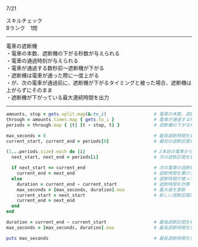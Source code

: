 7/21
  
スキルチェック  
Bランク　1問  
  
-------------------------------------------
電車の遮断機  
・電車の本数、遮断機の下がる秒数が与えられる  
・電車の通過時刻が与えられる  
・電車が通過する数秒前〜遮断機が下がる  
・遮断機は電車が通った際に一度上がる  
・が、次の電車が通過前に、遮断機が下がるタイミングと被った場合、遮断機は上がらずにそのまま  
・遮断機が下がっている最大連続時間を出力  
  
-------------------------------------------
  
```ruby
amounts, stop = gets.split.map(&:to_i)                  # 電車の本数、遮断機が下がる秒数を取得
through = amounts.times.map { gets.to_i }               # 電車が通過する時刻リストを取得
periods = through.map { |t| [t - stop, t] }             # 遮断機の下がる時間区間を [開始, 終了) でリストにする

max_seconds = 0                                         # 最長遮断時間を記録用
current_start, current_end = periods[0]                 # 最初の遮断区間を現在の区間としてスタート

(1...periods.size).each do |i|                          # 2本目の電車から順に処理
  next_start, next_end = periods[i]                     # 次の遮断区間を取り出す

  if next_start <= current_end                          # 次の電車の遮断開始が今の遮断時間と被った場合
    current_end = next_end                              # 遮断時間を繋げる
  else                                                  # 遮断時間が被ってない場合
    duration = current_end - current_start              # 遮断時間を計算
    max_seconds = [max_seconds, duration].max           # 最大値を更新
    current_start = next_start                          # 新しい遮断区間に更新
    current_end = next_end
  end
end

duration = current_end - current_start                  # 最後遮断区間を確認
max_seconds = [max_seconds, duration].max               # 最長遮断時間を定義

puts max_seconds                                        # 最長遮断時間を出力
```
